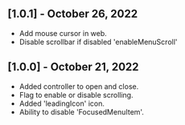 ## [1.0.1] - October 26, 2022

* Add mouse cursor in web.
* Disable scrollbar if disabled 'enableMenuScroll'

## [1.0.0] - October 21, 2022

* Added controller to open and close.
* Flag to enable or disable scrolling.
* Added 'leadingIcon' icon.
* Ability to disable 'FocusedMenuItem'.